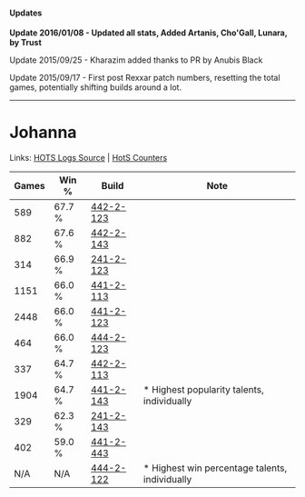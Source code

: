 #### Updates
**Update 2016/01/08 - Updated all stats, Added Artanis, Cho'Gall, Lunara, by Trust**

Update 2015/09/25 - Kharazim added thanks to PR by Anubis Black

Update 2015/09/17 - First post Rexxar patch numbers, resetting the total games, potentially shifting builds around a lot.

***

# Johanna

Links: [HOTS Logs Source](https://www.hotslogs.com/Sitewide/HeroDetails?Hero=Johanna) | [HotS Counters](http://hotscounters.com/#/hero/Johanna)

Games  | Win %  | Build     | Note
-----  | -----  | -----     | ----
589    | 67.7 % | [442-2-123](http://www.heroesfire.com/hots/talent-calculator/johanna#t11h) | 
882    | 67.6 % | [442-2-143](http://www.heroesfire.com/hots/talent-calculator/johanna#t11_) | 
314    | 66.9 % | [241-2-123](http://www.heroesfire.com/hots/talent-calculator/johanna#lMJR) | 
1151   | 66.0 % | [441-2-113](http://www.heroesfire.com/hots/talent-calculator/johanna#s-bH) | 
2448   | 66.0 % | [441-2-123](http://www.heroesfire.com/hots/talent-calculator/johanna#s-bR) | 
464    | 66.0 % | [444-2-123](http://www.heroesfire.com/hots/talent-calculator/johanna#t5wB) | 
337    | 64.7 % | [442-2-113](http://www.heroesfire.com/hots/talent-calculator/johanna#t11X) | 
1904   | 64.7 % | [441-2-143](http://www.heroesfire.com/hots/talent-calculator/johanna#s-bl) | * Highest popularity talents, individually
329    | 62.3 % | [241-2-143](http://www.heroesfire.com/hots/talent-calculator/johanna#lMJl) | 
402    | 59.0 % | [441-2-443](http://www.heroesfire.com/hots/talent-calculator/johanna#s-gR) | 
N/A    | N/A    | [444-2-122](http://www.heroesfire.com/hots/talent-calculator/johanna#t5wA) | * Highest win percentage talents, individually
